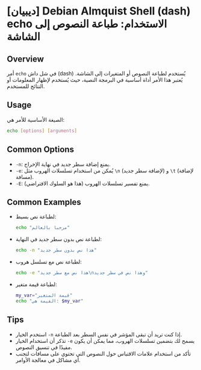 # [ديبيان] Debian Almquist Shell (dash) echo الاستخدام: طباعة النصوص إلى الشاشة

## Overview
أمر `echo` في شل داش (dash) يُستخدم لطباعة النصوص أو المتغيرات إلى الشاشة. يُعتبر هذا الأمر أداة أساسية في البرمجة النصية، حيث يُستخدم لإظهار المعلومات أو النتائج للمستخدم.

## Usage
الصيغة الأساسية للأمر هي:

```sh
echo [options] [arguments]
```

## Common Options
- `-n`: يمنع إضافة سطر جديد في نهاية الإخراج.
- `-e`: يُمكن من استخدام تسلسلات الهروب مثل `\n` (لإضافة سطر جديد) و `\t` (لإضافة مسافة).
- `-E`: يمنع تفسير تسلسلات الهروب (هذا هو السلوك الافتراضي).

## Common Examples
- لطباعة نص بسيط:
  ```sh
  echo "مرحبا بالعالم"
  ```

- لطباعة نص بدون سطر جديد في النهاية:
  ```sh
  echo -n "هذا نص بدون سطر جديد"
  ```

- لطباعة نص مع تسلسل هروب:
  ```sh
  echo -e "هذا نص مع سطر جديد\nوهذا نص في سطر جديد"
  ```

- لطباعة قيمة متغير:
  ```sh
  my_var="قيمة المتغير"
  echo "القيمة هي: $my_var"
  ```

## Tips
- استخدم الخيار `-n` إذا كنت تريد أن تبقى المؤشر في نفس السطر بعد الطباعة.
- تذكر أن استخدام الخيار `-e` يسمح لك بتضمين تسلسلات الهروب، مما يمكن أن يكون مفيدًا في تنسيق النصوص.
- تأكد من استخدام علامات الاقتباس حول النصوص التي تحتوي على مسافات لتجنب أي مشاكل في معالجة الأوامر.